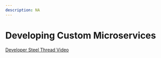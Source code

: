 ```yaml
---
description: NA
---
```


# Developing Custom Microservices

[Developer Steel Thread Video](https://maanainc.app.box.com/s/edy56t1ib0tnv3854hwv4m84sx7mdqg5)



